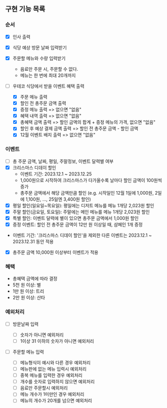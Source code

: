## 구현 기능 목록

### 순서

- [x] 인사 출력
- [x] 식당 예상 방문 날짜 입력받기
- [x] 주문할 메뉴와 수량 입력받기

  - 음료만 주문 시, 주문할 수 없다.
  - 메뉴는 한 번에 최대 20개까지

- [ ] 우테코 식당에서 받을 이벤트 혜택 출력

  - [x] 주문 메뉴 출력
  - [x] 할인 전 총주문 금액 출력
  - [x] 증정 메뉴 출력 => 없으면 "없음"
  - [x] 혜택 내역 출력 => 없으면 "없음"
  - [x] 총혜택 금액 출력 => 할인 금액의 합계 + 증정 메뉴의 가격, 없으면 "없음"
  - [x] 할인 후 예상 결제 금액 출력 => 할인 전 총주문 금액 - 할인 금액
  - [x] 12월 이벤트 배지 출력 => 없으면 "없음"

### 이벤트

- [ ] 총 주문 금액, 날짜, 평일, 주말정보, 이벤트 달력별 여부
- [x] 크리스마스 디데이 할인
  - 이벤트 기간: 2023.12.1 ~ 2023.12.25
  - 1,000원으로 시작하여 크리스마스가 다가올수록 날마다 할인 금액이 100원씩 증가
  - 총주문 금액에서 해당 금액만큼 할인 (e.g. 시작일인 12월 1일에 1,000원, 2일에
    1,100원, ..., 25일엔 3,400원 할인)
- [x] 평일 할인(일요일~목요일): 평일에는 디저트 메뉴를 메뉴 1개당 2,023원 할인
- [x] 주말 할인(금요일, 토요일): 주말에는 메인 메뉴를 메뉴 1개당 2,023원 할인
- [x] 특별 할인: 이벤트 달력에 별이 있으면 총주문 금액에서 1,000원 할인
- [x] 증정 이벤트: 할인 전 총주문 금액이 12만 원 이상일 때, 샴페인 1개 증정
- 이벤트 기간: '크리스마스 디데이 할인'을 제외한 다른 이벤트는 2023.12.1 ~ 2023.12.31 동안 적용
- [x] 총주문 금액 10,000원 이상부터 이벤트가 적용

### 혜택

- 총혜택 금액에 따라 결정
- 5천 원 이상: 별
- 1만 원 이상: 트리
- 2만 원 이상: 산타

### 예외처리

- [ ] 방문날짜 입력
  - [ ] 숫자가 아니면 예외처리
  - [ ] 1이상 31 이하의 숫자가 아니면 예외처리
- [ ] 주문할 메뉴 입력

  - [ ] 메뉴형식이 예시와 다른 경우 예외처리
  - [ ] 메뉴판에 없는 메뉴 입력시 예외처리
  - [ ] 중복 메뉴를 입력한 경우 예외처리
  - [ ] 개수를 숫자로 입력하지 않으면 예외처리
  - [ ] 음료만 주문할시 예외처리
  - [ ] 메뉴 개수가 1미만인 경우 예외처리
  - [ ] 메뉴의 개수가 20개를 넘으면 예외처리
